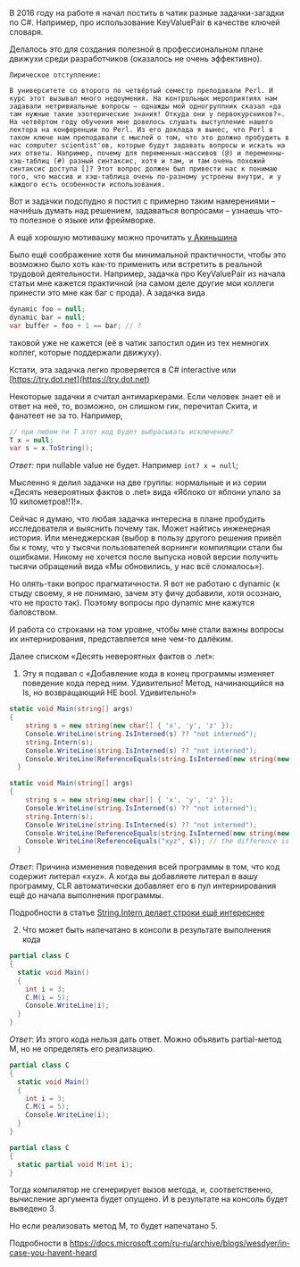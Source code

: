 В 2016 году на работе я начал постить в чатик разные задачки-загадки по C#.
Например, про использование KeyValuePair в качестве ключей словаря.

Делалось это для создания полезной в профессиональном плане движухи среди разработчиков (оказалось не очень эффективно).

```
Лирическое отступление:

В университете со второго по четвёртый семестр преподавали Perl. И курс этот вызывал много недоумения. На контрольных мероприятиях нам задавали нетривиальные вопросы – однажды мой одногруппник сказал «да там нужные такие эзотерические знания! Откуда они у первокурсников?». На четвёртом году обучения мне довелось слушать выступление нашего лектора на конференции по Perl. Из его доклада я вынес, что Perl в таком ключе нам преподавали с мыслей о том, что это должно пробудить в нас computer scientist'ов, которые будут задавать вопросы и искать на них ответы. Например, почему для переменных-массивов (@) и переменны-хэш-таблиц (#) разный синтаксис, хотя и там, и там очень похожий синтаксис доступа []? Этот вопрос должен был привести нас к понимаю того, что массив и хэш-таблица очень по-разному устроены внутри, и у каждого есть особенности использования.
```

Вот и задачки подспудно я постил с примерно таким намерениями – начнёшь думать над решением, задаваться вопросами – узнаешь что-то полезное о языке или фреймворке.

А ещё хорошую мотивашку можно прочитать [у Акиньшина](https://andreyakinshin.gitbook.io/problembookdotnet/ru/introduction)

Было ещё соображение хотя бы минимальной практичности, чтобы это возможно было хоть как-то применить или встретить в реальной трудовой деятельности. Например, задачка про KeyValuePair из начала статьи мне кажется практичной (на самом деле другие мои коллеги принести это мне как баг с прода). А задачка вида
```csharp
dynamic foo = null;
dynamic bar = null;
var buffer = foo + 1 == bar; // ?
```
таковой уже не кажется (её в чатик запостил один из тех немногих коллег, которые поддержали движуху).

Кстати, эта задачка легко проверяется в C# interactive или [https://try.dot.net](https://try.dot.net)

Некоторые задачки я считал антимаркерами. Если человек знает её и ответ на неё, то, возможно, он слишком гик, перечитал Скита, и фанатеет не за то. Например,
```csharp
// при любом ли T этот код будет выбрасывать исключение?
T x = null;
var s = x.ToString();
```
_Ответ:_ при nullable value не будет. Например `int? x = null`;

Мысленно я делил задачки на две группы: нормальные и из серии «Десять невероятных фактов о .net» вида «Яблоко от яблони упало за 10 километров!!1!».

Сейчас я думаю, что любая задачка интересна в плане пробудить исследователя и выяснить почему так. Может найтись инженерная история. Или менеджерская (выбор в пользу другого решения привёл бы к тому, что у тысячи пользователей ворнинги компиляции стали бы ошибками. Никому не хочется после выпуска новой версии получить тысячи обращений вида «Мы обновились, у нас всё сломалось»).

Но опять-таки вопрос прагматичности. Я вот не работаю с dynamic (к стыду своему, я не понимаю, зачем эту фичу добавили, хотя осознаю, что не просто так). Поэтому вопросы про dynamic мне кажутся баловством.

И работа со строками на том уровне, чтобы мне стали важны вопросы их интернирования, представляется мне чем-то далёким.

Далее списком «Десять невероятных фактов о .net»:

1. Эту я подавал с «Добавление кода в конец программы изменяет поведение кода перед ним. Удивительно! Метод, начинающийся на Is, но возвращающий НЕ bool. Удивительно!»

```csharp
static void Main(string[] args)
{
    string s = new string(new char[] { 'x', 'y', 'z' });
    Console.WriteLine(string.IsInterned(s) ?? "not interned");
    string.Intern(s);
    Console.WriteLine(string.IsInterned(s) ?? "not interned");
    Console.WriteLine(ReferenceEquals(string.IsInterned(new string(new char[] { 'x', 'y', 'z' })), s));
  }
```

```csharp
static void Main(string[] args)
{
    string s = new string(new char[] { 'x', 'y', 'z' });
    Console.WriteLine(string.IsInterned(s) ?? "not interned");
    string.Intern(s);
    Console.WriteLine(string.IsInterned(s) ?? "not interned");
    Console.WriteLine(ReferenceEquals(string.IsInterned(new string(new char[] { 'x', 'y', 'z' })), s));
    Console.WriteLine(ReferenceEquals("xyz", s)); // the difference is here!
  }
```
_Ответ_: Причина изменения поведения всей программы в том, что код содержит литерал «xyz». А когда вы добавляете литерал в вашу программу, CLR автоматически добавляет его в пул интернирования ещё до начала выполнения программы.

Подробности в статье [String.Intern делает строки ещё интереснее](https://habr.com/ru/post/224281/)

2. Что может быть напечатано в консоли в результате выполнения кода
```csharp
partial class C
{
  static void Main()
  {
    int i = 3;
    C.M(i = 5);
    Console.WriteLine(i);
  }
}
```
_Ответ_: Из этого кода нельзя дать ответ. Можно объявить partial-метод M, но не определять его реализацию.
```csharp
partial class C
{
  static void Main()
  {
    int i = 3;
    C.M(i = 5);
    Console.WriteLine(i);
  }
}

partial class C
{
  static partial void M(int i);
}
```
Тогда компилятор не сгенерирует вызов метода, и, соответственно, вычисление аргумента будет опущено. И в результате на консоль будет выведено 3.

Но если реализовать метод M, то будет напечатано 5.

Подробности в https://docs.microsoft.com/ru-ru/archive/blogs/wesdyer/in-case-you-havent-heard